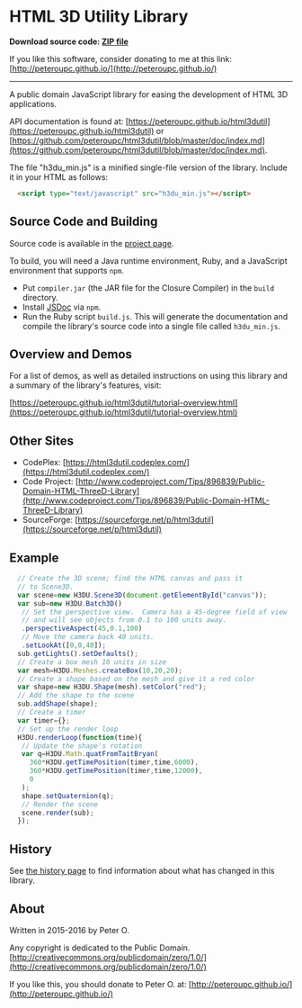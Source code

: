 HTML 3D Utility Library
====

**Download source code: [ZIP file](https://github.com/peteroupc/html3dutil/archive/master.zip)**

If you like this software, consider donating to me at this link: [http://peteroupc.github.io/](http://peteroupc.github.io/)

----

A public domain JavaScript library for easing the development of HTML 3D applications.

API documentation is found at: [https://peteroupc.github.io/html3dutil](https://peteroupc.github.io/html3dutil)
or [https://github.com/peteroupc/html3dutil/blob/master/doc/index.md](https://github.com/peteroupc/html3dutil/blob/master/doc/index.md).

The file "h3du_min.js" is a minified single-file version of the library.  Include it in your HTML
as follows:

```html
  <script type="text/javascript" src="h3du_min.js"></script>
```

Source Code and Building
---------

Source code is available in the [project page](https://github.com/peteroupc/html3dutil).

To build, you will need a Java runtime environment, Ruby, and a JavaScript environment
that supports `npm`.

* Put `compiler.jar` (the JAR file for the Closure Compiler) in the `build` directory.
* Install [JSDoc](https://github.com/jsdoc3/jsdoc) via `npm`.
* Run the Ruby script `build.js`. This will generate the documentation and compile
the library's source code into a single file called `h3du_min.js`.

Overview and Demos
---------

For a list of demos, as well as detailed instructions on using this library and a summary of the library's features, visit:

[https://peteroupc.github.io/html3dutil/tutorial-overview.html](https://peteroupc.github.io/html3dutil/tutorial-overview.html)

Other Sites
--------
* CodePlex: [https://html3dutil.codeplex.com/](https://html3dutil.codeplex.com/)
* Code Project: [http://www.codeproject.com/Tips/896839/Public-Domain-HTML-ThreeD-Library](http://www.codeproject.com/Tips/896839/Public-Domain-HTML-ThreeD-Library)
* SourceForge: [https://sourceforge.net/p/html3dutil](https://sourceforge.net/p/html3dutil)

Example
---------
```javascript
  // Create the 3D scene; find the HTML canvas and pass it
  // to Scene3D.
  var scene=new H3DU.Scene3D(document.getElementById("canvas"));
  var sub=new H3DU.Batch3D()
   // Set the perspective view.  Camera has a 45-degree field of view
   // and will see objects from 0.1 to 100 units away.
   .perspectiveAspect(45,0.1,100)
   // Move the camera back 40 units.
   .setLookAt([0,0,40]);
  sub.getLights().setDefaults();
  // Create a box mesh 10 units in size
  var mesh=H3DU.Meshes.createBox(10,20,20);
  // Create a shape based on the mesh and give it a red color
  var shape=new H3DU.Shape(mesh).setColor("red");
  // Add the shape to the scene
  sub.addShape(shape);
  // Create a timer
  var timer={};
  // Set up the render loop
  H3DU.renderLoop(function(time){
   // Update the shape's rotation
   var q=H3DU.Math.quatFromTaitBryan(
     360*H3DU.getTimePosition(timer,time,6000),
     360*H3DU.getTimePosition(timer,time,12000),
     0
   );
   shape.setQuaternion(q);
   // Render the scene
   scene.render(sub);
  });
```

History
---------

See [the history page](https://peteroupc.github.io/html3dutil/tutorial-history.html) to find
information about what has changed in this library.

About
-----------

Written in 2015-2016 by Peter O.

Any copyright is dedicated to the Public Domain.
[http://creativecommons.org/publicdomain/zero/1.0/](http://creativecommons.org/publicdomain/zero/1.0/)

If you like this, you should donate to Peter O.
at: [http://peteroupc.github.io/](http://peteroupc.github.io/)
